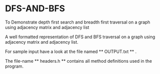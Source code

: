 # DFS-AND-BFS
To Demonstrate depth first search and breadth first traversal on a graph using adjacency matrix and adjacency list

A well formatted representation of DFS and BFS traversal on a graph using adjacency matrix and adjacency list.

For sample input have a look at the file named ** OUTPUT.txt ** .

The file-name ** headers.h ** contains all method definitions used in the program.
